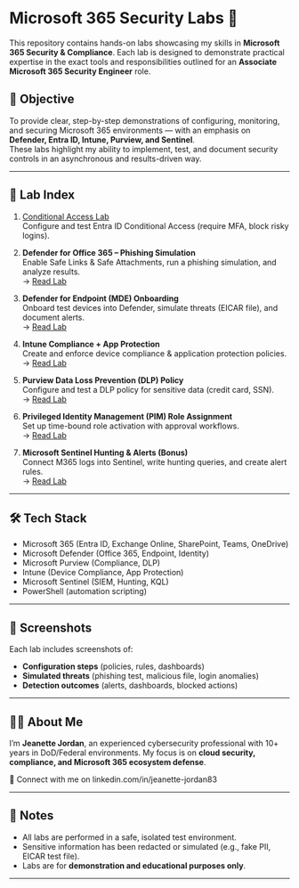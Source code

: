 # Microsoft 365 Security Labs 🚀

This repository contains hands-on labs showcasing my skills in **Microsoft 365 Security & Compliance**. Each lab is designed to demonstrate practical expertise in the exact tools and responsibilities outlined for an **Associate Microsoft 365 Security Engineer** role.

## 🎯 Objective
To provide clear, step-by-step demonstrations of configuring, monitoring, and securing Microsoft 365 environments — with an emphasis on **Defender, Entra ID, Intune, Purview, and Sentinel**.  
These labs highlight my ability to implement, test, and document security controls in an asynchronous and results-driven way.

---

## 📂 Lab Index

1. [Conditional Access Lab](./block-high-risk-countries-lab.md)  
   Configure and test Entra ID Conditional Access (require MFA, block risky logins).

2. **Defender for Office 365 – Phishing Simulation**  
   Enable Safe Links & Safe Attachments, run a phishing simulation, and analyze results.  
   → [Read Lab](defender-o365-lab.md)

3. **Defender for Endpoint (MDE) Onboarding**  
   Onboard test devices into Defender, simulate threats (EICAR file), and document alerts.  
   → [Read Lab](defender-endpoint-lab.md)

4. **Intune Compliance + App Protection**  
   Create and enforce device compliance & application protection policies.  
   → [Read Lab](intune-compliance-lab.md)

5. **Purview Data Loss Prevention (DLP) Policy**  
   Configure and test a DLP policy for sensitive data (credit card, SSN).  
   → [Read Lab](purview-dlp-lab.md)

6. **Privileged Identity Management (PIM) Role Assignment**  
   Set up time-bound role activation with approval workflows.  
   → [Read Lab](pim-role-lab.md)

7. **Microsoft Sentinel Hunting & Alerts (Bonus)**  
   Connect M365 logs into Sentinel, write hunting queries, and create alert rules.  
   → [Read Lab](sentinel-hunting-lab.md)

---

## 🛠️ Tech Stack
- Microsoft 365 (Entra ID, Exchange Online, SharePoint, Teams, OneDrive)  
- Microsoft Defender (Office 365, Endpoint, Identity)  
- Microsoft Purview (Compliance, DLP)  
- Intune (Device Compliance, App Protection)  
- Microsoft Sentinel (SIEM, Hunting, KQL)  
- PowerShell (automation scripting)

---

## 📸 Screenshots
Each lab includes screenshots of:
- **Configuration steps** (policies, rules, dashboards)  
- **Simulated threats** (phishing test, malicious file, login anomalies)  
- **Detection outcomes** (alerts, dashboards, blocked actions)  

---

## 🧑‍💻 About Me
I’m **Jeanette Jordan**, an experienced cybersecurity professional with 10+ years in DoD/Federal environments. My focus is on **cloud security, compliance, and Microsoft 365 ecosystem defense**.  

🔗 Connect with me on linkedin.com/in/jeanette-jordan83 

---

## 📌 Notes
- All labs are performed in a safe, isolated test environment.  
- Sensitive information has been redacted or simulated (e.g., fake PII, EICAR test file).  
- Labs are for **demonstration and educational purposes only**.  

---
